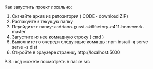 Как запустить проект локально:
1. Скачайте архив из репозитория ( CODE - download ZIP)
2. Распакуйте в текущую папку
3. Перейдите в папку: andriano-gussi-skillfactory-c4.11-homework-master
4. Запустите из нее комнадную строку ( cmd )
5. Выполните по очереди следующие команды:
    npm install -g serve
    serve -s dist
6. Откройте в браузере страницу http://localhost:5000

P.S.: код можете посмотреть в папке src
